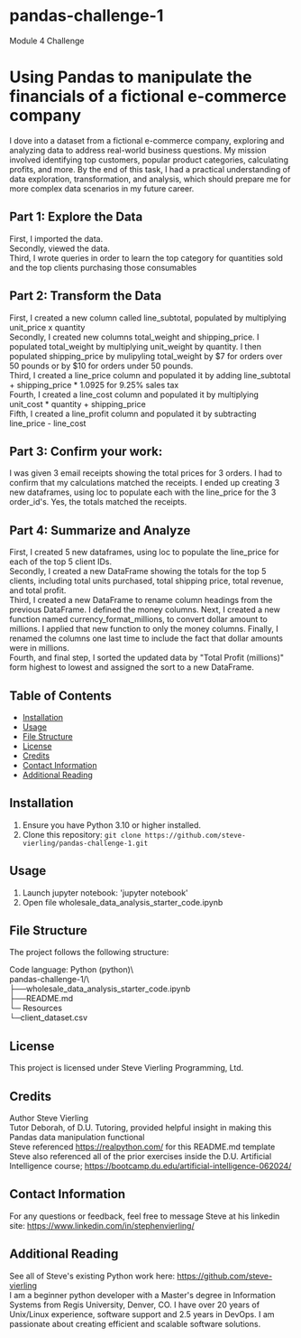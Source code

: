 # pandas-challenge-1
Module 4 Challenge

# Using Pandas to manipulate the financials of a fictional e-commerce company

I dove into a dataset from a fictional e-commerce company, exploring and analyzing data to address real-world business questions. My mission involved identifying top customers, popular product categories, calculating profits, and more. By the end of this task, I had a practical understanding of data exploration, transformation, and analysis, which should prepare me for more complex data scenarios in my future career.  
## Part 1: Explore the Data  
First, I imported the data.   
Secondly, viewed the data.   
Third, I wrote queries in order to learn the top category for quantities sold and the top clients purchasing those consumables   
## Part 2: Transform the Data  
First, I created a new column called line_subtotal, populated by multiplying unit_price x quantity   
Secondly, I created new columns total_weight and shipping_price. I populated total_weight by multiplying unit_weight by quantity.  I then populated shipping_price by mulipyling total_weight by $7 for orders over 50 pounds or by $10 for orders under 50 pounds.   
Third, I created a line_price column and populated it by adding line_subtotal + shipping_price * 1.0925 for 9.25% sales tax  
Fourth, I created a line_cost column and populated it by multiplying unit_cost * quantity + shipping_price  
Fifth, I created a line_profit column and populated it by subtracting line_price - line_cost  
## Part 3: Confirm your work:  
I was given 3 email receipts showing the total prices for 3 orders. I had to confirm that my calculations matched the receipts.  I ended up creating 3 new dataframes, using loc to populate each with the line_price for the 3 order_id's. Yes, the totals matched the receipts.     
## Part 4: Summarize and Analyze  
First, I created 5 new dataframes, using loc to populate the line_price for each of the top 5 client IDs.    
Secondly, I created a new DataFrame showing the totals for the top 5 clients, including total units purchased, total shipping price, total revenue, and total profit.   
Third, I created a new DataFrame to rename column headings from the previous DataFrame. I defined the money columns.  Next, I created a new function named currency_format_millions, to convert dollar amount to millions.  I applied that new function to only the money columns. Finally, I renamed the columns one last time to include the fact that dollar amounts were in millions.   
Fourth, and final step, I sorted the updated data by "Total Profit (millions)" form highest to lowest and assigned the sort to a new DataFrame.  

## Table of Contents

- [Installation](#installation)
- [Usage](#usage)
- [File Structure](#file-structure)
- [License](#license)
- [Credits](#credits)
- [Contact Information](#contact-information)
- [Additional Reading](#additional-reading)

## Installation  

1. Ensure you have Python 3.10 or higher installed.  
2. Clone this repository: `git clone https://github.com/steve-vierling/pandas-challenge-1.git`  

## Usage  

1. Launch jupyter notebook: 'jupyter notebook'   
2. Open file wholesale_data_analysis_starter_code.ipynb  

## File Structure  

The project follows the following structure:  

Code language: Python (python)\  
pandas-challenge-1/\  
├──wholesale_data_analysis_starter_code.ipynb   
├──README.md  
└─ Resources  
 └─client_dataset.csv 

## License  
This project is licensed under Steve Vierling Programming, Ltd.  

## Credits  
Author Steve Vierling    
Tutor Deborah, of D.U. Tutoring, provided helpful insight in making this Pandas data manipulation functional  
Steve referenced https://realpython.com/ for this README.md template  
Steve also referenced all of the prior exercises inside the D.U. Artificial Intelligence course; https://bootcamp.du.edu/artificial-intelligence-062024/  

## Contact Information
For any questions or feedback, feel free to message Steve at his linkedin site: https://www.linkedin.com/in/stephenvierling/

## Additional Reading 
See all of Steve's existing Python work here: https://github.com/steve-vierling   
I am a beginner python developer with a Master's degree in Information Systems from Regis University, Denver, CO. I have over 20 years of Unix/Linux experience, software support and 2.5 years in DevOps.  I am passionate about creating efficient and scalable software solutions.
